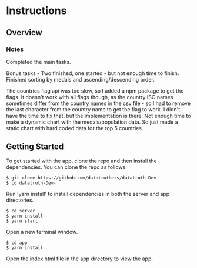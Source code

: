 # Instructions

## Overview

### Notes


Completed the main tasks.

Bonus tasks - Two finished, one started - but not enough time to finish.
Finished sorting by medals and ascending/descending order.


The countries flag api was too slow, so I added a npm package to get the flags.
It doesn't work with all flags though, as the country ISO names sometimes differ from the country names in the csv file - so I had to remove the last character from the country name to get the flag to work.
I didn't have the time to fix that, but the implementation is there.
Not enough time to make a dynamic chart with the medals/population data.
So just made a static chart with hard coded data for the top 5 countries.


## Getting Started

To get started with the app, clone the repo and then install the dependencies. You can clone the repo as follows:

```
$ git clone https://github.com/datatruthers/datatruth-Dev-
$ cd datatruth-Dev-
```

Run 'yarn install' to install dependencies in both the server and app directories.

```
$ cd server
$ yarn install
$ yarn start
```

Open a new terminal window.

```
$ cd app
$ yarn install
```

Open the index.html file in the app directory to view the app.
